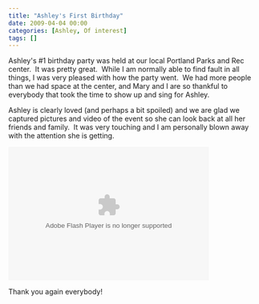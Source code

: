 ```yaml
---
title: "Ashley's First Birthday"
date: 2009-04-04 00:00
categories: [Ashley, Of interest]
tags: []
---
```

Ashley's #1 birthday party was held at our local Portland Parks and Rec center.  It was pretty great.  While I am normally able to find fault in all things, I was very pleased with how the party went.  We had more people than we had space at the center, and Mary and I are so thankful to everybody that took the time to show up and sing for Ashley.    

  

Ashley is clearly loved (and perhaps a bit spoiled) and we are glad we captured pictures and video of the event so she can look back at all her friends and family.  It was very touching and I am personally blown away with the attention she is getting.  

  

<embed height="267" width="400" type="application/x-shockwave-flash" src="http://picasaweb.google.com/s/c/bin/slideshow.swf" flashvars="host=picasaweb.google.com&amp;RGB=0x000000&amp;feed=http%3A%2F%2Fpicasaweb.google.com%2Fdata%2Ffeed%2Fapi%2Fuser%2Fwyseguys%2Falbumid%2F5321046475397900081%3Fkind%3Dphoto%26alt%3Drss%26authkey%3DGv1sRgCNqZkofTlLPuDQ" pluginspage="http://www.macromedia.com/go/getflashplayer" />   

  

Thank you again everybody!

